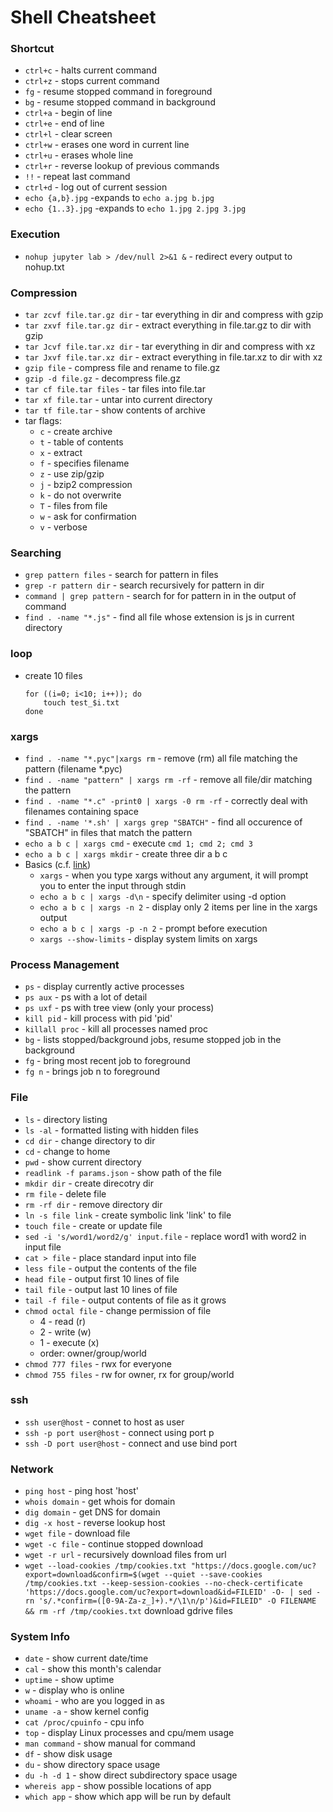 # Shell Cheatsheet

### Shortcut
- `ctrl+c` - halts current command
- `ctrl+z` - stops current command
- `fg` - resume stopped command in foreground
- `bg` - resume stopped command in background
- `ctrl+a` - begin of line
- `ctrl+e` - end of line
- `ctrl+l` - clear screen
- `ctrl+w` - erases one word in current line
- `ctrl+u` - erases whole line
- `ctrl+r` - reverse lookup of previous commands
- `!!` - repeat last command
- `ctrl+d` - log out of current session
- `echo {a,b}.jpg` -expands to `echo a.jpg b.jpg`
- `echo {1..3}.jpg` -expands to `echo 1.jpg 2.jpg 3.jpg`


### Execution
- `nohup jupyter lab > /dev/null 2>&1 &` - redirect every output to nohup.txt


### Compression
- `tar zcvf file.tar.gz dir` - tar everything in dir and compress with gzip
- `tar zxvf file.tar.gz dir` - extract everything in file.tar.gz to dir with gzip
- `tar Jcvf file.tar.xz dir` - tar everything in dir and compress with xz
- `tar Jxvf file.tar.xz dir` - extract everything in file.tar.xz to dir with xz
- `gzip file` - compress file and rename to file.gz
- `gzip -d file.gz` - decompress file.gz
- `tar cf file.tar files` - tar files into file.tar
- `tar xf file.tar` - untar into current directory
- `tar tf file.tar` - show contents of archive
- tar flags:
    - `c` - create archive
    - `t` - table of contents
    - `x` - extract
    - `f` - specifies filename
    - `z` - use zip/gzip
    - `j` - bzip2 compression
    - `k` - do not overwrite
    - `T` - files from file
    - `w` - ask for confirmation
    - `v` - verbose


### Searching
- `grep pattern files` - search for pattern in files
- `grep -r pattern dir` - search recursively for pattern in dir
- `command | grep pattern` - search for for pattern in in the output of command
- `find . -name "*.js"` - find all file whose extension is js in current directory


### loop
- create 10 files
    ```
    for ((i=0; i<10; i++)); do
        touch test_$i.txt
    done
    ```


### xargs
- `find . -name "*.pyc"|xargs rm` - remove (rm) all file matching the pattern (filename *.pyc)
- `find . -name "pattern" | xargs rm -rf` - remove all file/dir matching the pattern
- `find . -name "*.c" -print0 | xargs -0 rm -rf` - correctly deal with filenames containing space
- `find . -name '*.sh' | xargs grep "SBATCH"` - find all occurence of "SBATCH" in files that match the pattern
- `echo a b c | xargs cmd` - execute `cmd 1; cmd 2; cmd 3`
- `echo a b c | xargs mkdir` - create three dir a b c
- Basics (c.f. [link](https://www.thegeekstuff.com/2013/12/xargs-examples/))
    - `xargs` - when you type xargs without any argument, it will prompt you to enter the input through stdin
    - `echo a b c | xargs -d\n` - specify delimiter using -d option
    - `echo a b c | xargs -n 2` - display only 2 items per line in the xargs output
    - `echo a b c | xargs -p -n 2` - prompt before execution
    - `xargs --show-limits` - display system limits on xargs


### Process Management
- `ps` - display currently active processes
- `ps aux` - ps with a lot of detail
- `ps uxf` - ps with tree view (only your process)
- `kill pid` - kill process with pid 'pid'
- `killall proc` - kill all processes named proc
- `bg` - lists stopped/background jobs, resume stopped job in the background
- `fg` - bring most recent job to foreground
- `fg n` - brings job n to foreground


### File
- `ls` - directory listing
- `ls -al` - formatted listing with hidden files
- `cd dir` - change directory to dir
- `cd` - change to home
- `pwd` - show current directory
- `readlink -f params.json` - show path of the file
- `mkdir dir` - create direcotry dir
- `rm file` - delete file
- `rm -rf dir` - remove directory dir
- `ln -s file link` - create symbolic link 'link' to file
- `touch file` - create or update file
- `sed -i 's/word1/word2/g' input.file` - replace word1 with word2 in input file
- `cat > file` - place standard input into file
- `less file` - output the contents of the file
- `head file` - output first 10 lines of file
- `tail file` - output last 10 lines of file
- `tail -f file` - output contents of file as it grows
- `chmod octal file` - change permission of file
    - 4 - read (r)
    - 2 - write (w)
    - 1 - execute (x)
    - order: owner/group/world
- `chmod 777 files` - rwx for everyone
- `chmod 755 files` - rw for owner, rx for group/world


### ssh
- `ssh user@host` - connet to host as user
- `ssh -p port user@host` - connect using port p
- `ssh -D port user@host` - connect and use bind port


### Network
- `ping host` - ping host 'host'
- `whois domain` - get whois for domain
- `dig domain` - get DNS for domain
- `dig -x host` - reverse lookup host
- `wget file` - download file
- `wget -c file` - continue stopped download
- `wget -r url` - recursively download files from url
- `wget --load-cookies /tmp/cookies.txt "https://docs.google.com/uc?export=download&confirm=$(wget --quiet --save-cookies /tmp/cookies.txt --keep-session-cookies --no-check-certificate 'https://docs.google.com/uc?export=download&id=FILEID' -O- | sed -rn 's/.*confirm=([0-9A-Za-z_]+).*/\1\n/p')&id=FILEID" -O FILENAME && rm -rf /tmp/cookies.txt` download gdrive files

### System Info
- `date` - show current date/time
- `cal` - show this month's calendar
- `uptime` - show uptime
- `w` - display who is online
- `whoami` - who are you logged in as
- `uname -a` - show kernel config
- `cat /proc/cpuinfo` - cpu info
- `top` - display Linux processes and cpu/mem usage
- `man command` - show manual for command
- `df` - show disk usage
- `du` - show directory space usage
- `du -h -d 1` - show direct subdirectory space usage
- `whereis app` - show possible locations of app
- `which app` - show which app will be run by default
